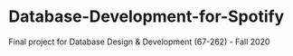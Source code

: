 # Database-Development-for-Spotify
Final project for Database Design &amp; Development (67-262) - Fall 2020
